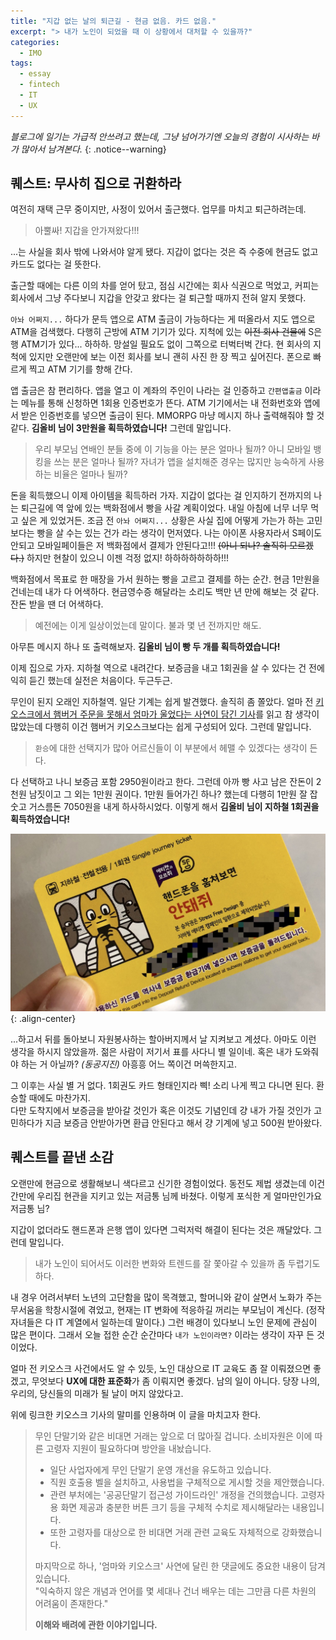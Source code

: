 ```yaml
---
title: "지갑 없는 날의 퇴근길 - 현금 없음. 카드 없음."
excerpt: "> 내가 노인이 되었을 때 이 상황에서 대처할 수 있을까?"
categories:
  - IMO
tags:
  - essay
  - fintech
  - IT
  - UX
---
```


_블로그에 일기는 가급적 안쓰려고 했는데, 그냥 넘어가기엔 오늘의 경험이 시사하는 바가 많아서 남겨본다._
{: .notice--warning}

## 퀘스트: 무사히 집으로 귀환하라

여전히 재택 근무 중이지만, 사정이 있어서 출근했다. 업무를 마치고 퇴근하려는데.

> 아뿔싸! 지갑을 안가져왔다!!!

...는 사실을 회사 밖에 나와서야 알게 됐다. 지갑이 없다는 것은 즉 수중에 현금도 없고 카드도 없다는 걸 뜻한다.

출근할 때에는 다른 이의 차를 얻어 탔고, 점심 시간에는 회사 식권으로 먹었고, 커피는 회사에서 그냥 주다보니 지갑을 안갖고 왔다는 걸 퇴근할 때까지 전혀 알지 못했다.

`아놔 어쩌지...` 하다가 문득 앱으로 ATM 출금이 가능하다는 게 떠올라서 지도 앱으로 ATM을 검색했다. 다행히 근방에 ATM 기기가 있다. 지척에 있는 <strike>이전 회사 건물에</strike> S은행 ATM기가 있다... 하하하. 망설일 필요도 없이 그쪽으로 터벅터벅 간다. 현 회사의 지척에 있지만 오랜만에 보는 이전 회사를 보니 괜히 사진 한 장 찍고 싶어진다. 폰으로 빠르게 찍고 ATM 기기를 향해 간다.

앱 출금은 참 편리하다. 앱을 열고 이 계좌의 주인이 나라는 걸 인증하고 `간편앱출금` 이라는 메뉴를 통해 신청하면 1회용 인증번호가 뜬다. ATM 기기에서는 내 전화번호와 앱에서 받은 인증번호를 넣으면 출금이 된다. MMORPG 마냥 메시지 하나 출력해줘야 할 것 같다. **김올비 님이 3만원을 획득하였습니다!** 그런데 말입니다.

> 우리 부모님 연배인 분들 중에 이 기능을 아는 분은 얼마나 될까? 아니 모바일 뱅킹을 쓰는 분은 얼마나 될까? 자녀가 앱을 설치해준 경우는 많지만 능숙하게 사용하는 비율은 얼마나 될까?

돈을 획득했으니 이제 아이템을 획득하러 가자. 지갑이 없다는 걸 인지하기 전까지의 나는 퇴근길에 역 앞에 있는 백화점에서 빵을 사갈 계획이었다. 내일 아침에 너무 너무 먹고 싶은 게 있었거든. 조금 전 `아놔 어쩌지...` 상황은 사실 집에 어떻게 가는가 하는 고민보다는 빵을 살 수는 있는 건가 라는 생각이 먼저였다. 나는 아이폰 사용자라서 S페이도 안되고 모바일페이들은 저 백화점에서 결제가 안된다고!!! <span class="comment"><strike>(아니 되나? 솔직히 모르겠다.)</strike></span> 하지만 현찰이 있으니 이젠 걱정 없지! 하하하하하하하!!!

백화점에서 목표로 한 매장을 가서 원하는 빵을 고르고 결제를 하는 순간. 현금 1만원을 건네는데 내가 다 어색하다. 현금영수증 해달라는 소리도 백만 년 만에 해보는 것 같다. 잔돈 받을 땐 더 어색하다.

> 예전에는 이게 일상이었는데 말이다. 불과 몇 년 전까지만 해도.

아무튼 메시지 하나 또 출력해보자. **김올비 님이 빵 두 개를 획득하였습니다!**

이제 집으로 가자. 지하철 역으로 내려간다. 보증금을 내고 1회권을 살 수 있다는 건 전에 익히 듣긴 했는데 실전은 처음이다. 두근두근.

무인이 된지 오래인 지하철역. 일단 기계는 쉽게 발견했다. 솔직히 좀 쫄았다. 얼마 전 [키오스크에서 햄버거 주문을 못해서 엄마가 울었다는 사연이 담긴 기사](https://news.v.daum.net/v/20210312104414403)를 읽고 참 생각이 많았는데 다행히 이건 햄버거 키오스크보다는 쉽게 구성되어 있다. 그런데 말입니다.

> `환승`에 대한 선택지가 많아 어르신들이 이 부분에서 헤맬 수 있겠다는 생각이 든다.

다 선택하고 나니 보증금 포함 2950원이라고 한다. 그런데 아까 빵 사고 남은 잔돈이 2천원 남짓이고 그 외는 1만원 권이다. 1만원 들어가긴 하나? 했는데 다행히 1만원 잘 잡숫고 거스름돈 7050원을 내게 하사하시었다. 이렇게 해서 **김올비 님이 지하철 1회권을 획득하였습니다!**

![center-aligned-image](/images/hello/2021-03-17-single-journey-ticket.jpg){: .align-center}

...하고서 뒤를 돌아보니 자원봉사하는 할아버지께서 날 지켜보고 계셨다. 아마도 이런 생각을 하시지 않았을까. 젊은 사람이 저기서 표를 사다니 별 일이네. 혹은 내가 도와줘야 하는 거 아닐까? _<span class="comment">(동공지진)</span>_ 아흥흥 어느 쪽이건 머쓱한지고.

그 이후는 사실 별 거 없다. 1회권도 카드 형태인지라 삑! 소리 나게 찍고 다니면 된다. 환승할 때에도 마찬가지.  
다만 도착지에서 보증금을 받아갈 것인가 혹은 이것도 기념인데 걍 내가 가질 것인가 고민하다가 지금 보증금 안받아가면 환급 안된다고 해서 걍 기계에 넣고 500원 받아왔다.

## 퀘스트를 끝낸 소감

오랜만에 현금으로 생활해보니 색다르고 신기한 경험이었다. 동전도 제법 생겼는데 이건 간만에 우리집 현관을 지키고 있는 저금통 님께 바쳤다. 이렇게 포식한 게 얼마만인가요 저금통 님?

지갑이 없더라도 핸드폰과 은행 앱이 있다면 그럭저럭 해결이 된다는 것은 깨달았다. 그런데 말입니다.

> 내가 노인이 되어서도 이러한 변화와 트렌드를 잘 쫓아갈 수 있을까 좀 두렵기도 하다.

내 경우 어려서부터 노년의 고단함을 많이 목격했고, 할머니와 같이 살면서 노화가 주는 무서움을 학창시절에 겪었고, 현재는 IT 변화에 적응하길 꺼리는 부모님이 계신다. <span class="comment">(정작 자녀들은 다 IT 계열에서 일하는데 말이다.)</span> 그런 배경이 있다보니 노인 문제에 관심이 많은 편이다. 그래서 오늘 접한 순간 순간마다 `내가 노인이라면?` 이라는 생각이 자꾸 든 것이었다.

얼마 전 키오스크 사건에서도 알 수 있듯, 노인 대상으로 IT 교육도 좀 잘 이뤄졌으면 좋겠고, 무엇보다 **UX에 대한 표준화**가 좀 이뤄지면 좋겠다. 남의 일이 아니다. 당장 나의, 우리의, 당신들의 미래가 될 날이 머지 않았다고.

위에 링크한 키오스크 기사의 말미를 인용하며 이 글을 마치고자 한다.

> 무인 단말기와 같은 비대면 거래는 앞으로 더 많아질 겁니다. 소비자원은 이에 따른 고령자 지원이 필요하다며 방안을 내놨습니다.
> - 일단 사업자에게 무인 단말기 운영 개선을 유도하고 있습니다.
> - 직원 호출용 벨을 설치하고, 사용법을 구체적으로 게시할 것을 제안했습니다.
> - 관련 부처에는 '공공단말기 접근성 가이드라인' 개정을 건의했습니다. 고령자용 화면 제공과 충분한 버튼 크기 등을 구체적 수치로 제시해달라는 내용입니다.
> - 또한 고령자를 대상으로 한 비대면 거래 관련 교육도 자체적으로 강화했습니다.
> 
> 마지막으로 하나, '엄마와 키오스크' 사연에 달린 한 댓글에도 중요한 내용이 담겨 있습니다.  
> "익숙하지 않은 개념과 언어를 몇 세대나 건너 배우는 데는 그만큼 다른 차원의 어려움이 존재한다."
> 
> **이해와 배려에 관한 이야기입니다.**
